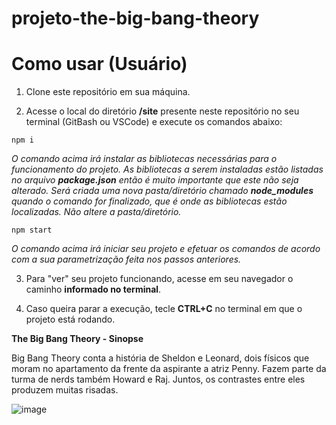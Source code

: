 # projeto-the-big-bang-theory

# Como usar (Usuário)

1. Clone este repositório em sua máquina.

2. Acesse o local do diretório **/site** presente neste repositório no seu terminal (GitBash ou VSCode) e execute os comandos abaixo:

```
npm i
``` 
_O comando acima irá instalar as bibliotecas necessárias para o funcionamento do projeto. As bibliotecas a serem instaladas estão listadas no arquivo **package.json** então é muito importante que este não seja alterado. Será criada uma nova pasta/diretório chamado **node_modules** quando o comando for finalizado, que é onde as bibliotecas estão localizadas. Não altere a pasta/diretório._

```
npm start
``` 

_O comando acima irá iniciar seu projeto e efetuar os comandos de acordo com a sua parametrização feita nos passos anteriores._

3. Para "ver" seu projeto funcionando, acesse em seu navegador o caminho **informado no terminal**.

4. Caso queira parar a execução, tecle **CTRL+C** no terminal em que o projeto está rodando.

**The Big Bang Theory - Sinopse**

Big Bang Theory conta a história de Sheldon e Leonard, dois físicos que moram no apartamento da frente da aspirante a atriz Penny. Fazem parte da turma de nerds também Howard e Raj. Juntos, os contrastes entre eles produzem muitas risadas.

![image](https://uploads.jovemnerd.com.br/wp-content/uploads/2018/09/show_asset_01a7442c-6517-4db8-ab6d-04c95e868374_FULL.jpg)


